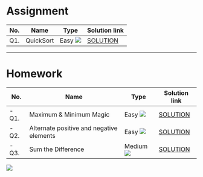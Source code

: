 # Assignment

| No. | Name      | Type                                                   | Solution link                                                      |
|-----|-----------|--------------------------------------------------------|--------------------------------------------------------------------|
| Q1. | QuickSort | Easy [![](https://img.shields.io/badge/-EASY-green)]() | [SOLUTION](src/main/java/com/scaler/dsa/assignment/QuickSort.java) |

*** 

# Homework

| No.   | Name                                     | Type                                                        | Solution link                                                                               |
|-------|------------------------------------------|-------------------------------------------------------------|---------------------------------------------------------------------------------------------|
| - Q1. | Maximum & Minimum Magic                  | Easy [![](https://img.shields.io/badge/-EASY-green)]()      | [SOLUTION](src/main/java/com/scaler/dsa/homework/MaximumMinimumMagic.java)                  |
| - Q2. | Alternate positive and negative elements | Easy [![](https://img.shields.io/badge/-EASY-green)]()      | [SOLUTION](src/main/java/com/scaler/dsa/homework/Alternatepositiveandnegativeelements.java) |
| - Q3. | Sum the Difference                       | Medium [![](https://img.shields.io/badge/-MEDIUM-yellow)]() | [SOLUTION](src/main/java/com/scaler/dsa/homework/SumtheDifference.java)                     |

[![](https://img.shields.io/badge/github-blue?style=for-the-badge)](https://github.com/pashmash372)

 